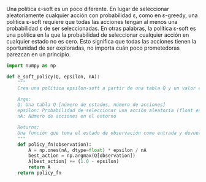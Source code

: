 
Una política ε-soft es un poco diferente. En lugar de seleccionar aleatoriamente cualquier acción con probabilidad ε, como en ε-greedy, una política ε-soft requiere que todas las acciones tengan al menos una probabilidad ε de ser seleccionadas. En otras palabras, la política ε-soft es una política en la que la probabilidad de seleccionar cualquier acción en cualquier estado no es cero. Esto significa que todas las acciones tienen la oportunidad de ser exploradas, no importa cuán poco prometedoras parezcan en un principio. 


```python
import numpy as np

def e_soft_policy(Q, epsilon, nA):
    """
    Crea una política epsilon-soft a partir de una tabla Q y un valor epsilon.

    Args:
    Q: Una tabla Q [número de estados, número de acciones] 
    epsilon: Probabilidad de seleccionar una acción aleatoria (float entre 0 y 1)
    nA: Número de acciones en el entorno

    Returns:
    Una función que toma el estado de observación como entrada y devuelve una política para ese estado
    """
    def policy_fn(observation):
        A = np.ones(nA, dtype=float) * epsilon / nA
        best_action = np.argmax(Q[observation])
        A[best_action] += (1.0 - epsilon)
        return A
    return policy_fn


```